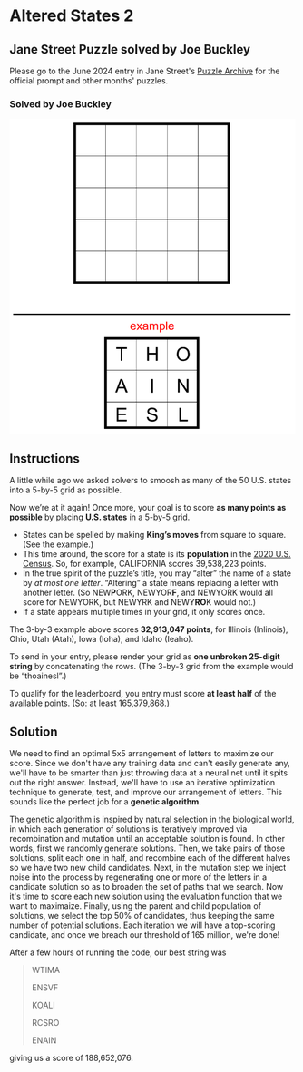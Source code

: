 # Altered States 2 #

## Jane Street Puzzle solved by Joe Buckley ##

Please go to the June 2024 entry in Jane Street's [Puzzle Archive](https://www.janestreet.com/puzzles/archive/ "archive") for the official prompt and other months' puzzles.

### Solved by Joe Buckley ###

![5x5 blank grid and 3x3 example grid](june-2024.png "Example photo")

## Instructions ##

A little while ago we asked solvers to smoosh as many of the 50 U.S. states into a 5-by-5 grid as possible.

Now we’re at it again! Once more, your goal is to score **as many points as possible** by placing **U.S. states** in a 5-by-5 grid.

*   States can be spelled by making **King’s moves** from square to square. (See the example.)
*   This time around, the score for a state is its **population** in the [2020 U.S. Census](https://en.wikipedia.org/wiki/2020_United_States_census#State_rankings "census"). So, for example, CALIFORNIA scores 39,538,223 points.
*   In the true spirit of the puzzle’s title, you may “alter” the name of a state by _at most one letter_. “Altering” a state means replacing a letter with another letter. (So NEW**P**ORK, NEWYOR**F**, and NEWYORK would all score for NEWYORK, but NEWYRK and NEWY**RO**K would not.)
*   If a state appears multiple times in your grid, it only scores once.

The 3-by-3 example above scores **32,913,047 points**, for Illinois (Inlinois), Ohio, Utah (Atah), Iowa (Ioha), and Idaho (Ieaho).

To send in your entry, please render your grid as **one unbroken 25-digit string** by concatenating the rows. (The 3-by-3 grid from the example would be “thoainesl”.)

To qualify for the leaderboard, you entry must score **at least half** of the available points. (So: at least 165,379,868.)

## Solution ##

We need to find an optimal 5x5 arrangement of letters to maximize our score. Since we don't have any training data and can't easily generate any, we'll have to be smarter than just throwing data at a neural net until it spits out the right answer. Instead, we'll have to use an iterative optimization technique to generate, test, and improve our arrangement of letters. This sounds like the perfect job for a **genetic algorithm**. 

The genetic algorithm is inspired by natural selection in the biological world, in which each generation of solutions is iteratively improved via recombination and mutation until an acceptable solution is found. In other words, first we randomly generate solutions. Then, we take pairs of those solutions, split each one in half, and recombine each of the different halves so we have two new child candidates. Next, in the mutation step we inject noise into the process by regenerating one or more of the letters in a candidate solution so as to broaden the set of paths that we search. Now it's time to score each new solution using the evaluation function that we want to maximaize. Finally, using the parent and child population of solutions, we select the top 50% of candidates, thus keeping the same number of potential solutions. Each iteration we will have a top-scoring candidate, and once we breach our threshold of 165 million, we're done!

After a few hours of running the code, our best string was 

> WTIMA
> 
> ENSVF
> 
> KOALI
> 
> RCSRO
> 
> ENAIN

giving us a score of 188,652,076.